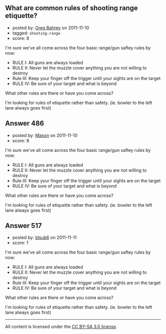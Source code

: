 ## What are common rules of shooting range etiquette?

- posted by: [Greg Bahrey](https://stackexchange.com/users/-1/187-greg-bahrey) on 2011-11-10
- tagged: `shooting-range`
- score: 8

I'm sure we've all come across the four basic range/gun saftey rules by now:

 - RULE I: All guns are always loaded
 - RULE II: Never let the muzzle cover anything you are not willing to destroy
 - Rule III: Keep your finger off the trigger until your sights are on the target
 - RULE IV: Be sure of your target and what is beyond

What other rules are there or have you come across?

I'm looking for rules of etiquette rather than safety.
(ie. bowler to the left lane always goes first)


## Answer 486

- posted by: [Mason](https://stackexchange.com/users/-1/19-mason) on 2011-11-10
- score: 8

I'm sure we've all come across the four basic range/gun saftey rules by now:

 - RULE I: All guns are always loaded
 - RULE II: Never let the muzzle cover anything you are not willing to destroy
 - Rule III: Keep your finger off the trigger until your sights are on the target
 - RULE IV: Be sure of your target and what is beyond

What other rules are there or have you come across?

I'm looking for rules of etiquette rather than safety.
(ie. bowler to the left lane always goes first)


## Answer 517

- posted by: [blsub6](https://stackexchange.com/users/-1/18-blsub6) on 2011-11-11
- score: 1

I'm sure we've all come across the four basic range/gun saftey rules by now:

 - RULE I: All guns are always loaded
 - RULE II: Never let the muzzle cover anything you are not willing to destroy
 - Rule III: Keep your finger off the trigger until your sights are on the target
 - RULE IV: Be sure of your target and what is beyond

What other rules are there or have you come across?

I'm looking for rules of etiquette rather than safety.
(ie. bowler to the left lane always goes first)



---

All content is licensed under the [CC BY-SA 3.0 license](https://creativecommons.org/licenses/by-sa/3.0/).
